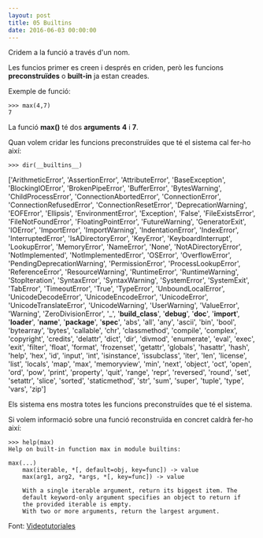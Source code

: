 ```yaml
---
layout: post
title: 05 Builtins
date: 2016-06-03 00:00:00
---
```


Cridem a la funció a través d'un nom.

Les funcios primer es creen i després en criden, però les funcions **preconstruïdes** o **built-in** ja estan creades.

Exemple de funció:

	>>> max(4,7)
	7

La funció **max()** té dos **arguments** **4** i **7**.

Quan volem cridar les funcions preconstruïdes que té el sistema cal fer-ho així:

	>>> dir(__builtins__)
['ArithmeticError', 'AssertionError', 'AttributeError', 'BaseException', 'BlockingIOError', 'BrokenPipeError', 'BufferError', 'BytesWarning', 'ChildProcessError', 'ConnectionAbortedError', 'ConnectionError', 'ConnectionRefusedError', 'ConnectionResetError', 'DeprecationWarning', 'EOFError', 'Ellipsis', 'EnvironmentError', 'Exception', 'False', 'FileExistsError', 'FileNotFoundError', 'FloatingPointError', 'FutureWarning', 'GeneratorExit', 'IOError', 'ImportError', 'ImportWarning', 'IndentationError', 'IndexError', 'InterruptedError', 'IsADirectoryError', 'KeyError', 'KeyboardInterrupt', 'LookupError', 'MemoryError', 'NameError', 'None', 'NotADirectoryError', 'NotImplemented', 'NotImplementedError', 'OSError', 'OverflowError', 'PendingDeprecationWarning', 'PermissionError', 'ProcessLookupError', 'ReferenceError', 'ResourceWarning', 'RuntimeError', 'RuntimeWarning', 'StopIteration', 'SyntaxError', 'SyntaxWarning', 'SystemError', 'SystemExit', 'TabError', 'TimeoutError', 'True', 'TypeError', 'UnboundLocalError', 'UnicodeDecodeError', 'UnicodeEncodeError', 'UnicodeError', 'UnicodeTranslateError', 'UnicodeWarning', 'UserWarning', 'ValueError', 'Warning', 'ZeroDivisionError', '_', '__build_class__', '__debug__', '__doc__', '__import__', '__loader__', '__name__', '__package__', '__spec__', 'abs', 'all', 'any', 'ascii', 'bin', 'bool', 'bytearray', 'bytes', 'callable', 'chr', 'classmethod', 'compile', 'complex', 'copyright', 'credits', 'delattr', 'dict', 'dir', 'divmod', 'enumerate', 'eval', 'exec', 'exit', 'filter', 'float', 'format', 'frozenset', 'getattr', 'globals', 'hasattr', 'hash', 'help', 'hex', 'id', 'input', 'int', 'isinstance', 'issubclass', 'iter', 'len', 'license', 'list', 'locals', 'map', 'max', 'memoryview', 'min', 'next', 'object', 'oct', 'open', 'ord', 'pow', 'print', 'property', 'quit', 'range', 'repr', 'reversed', 'round', 'set', 'setattr', 'slice', 'sorted', 'staticmethod', 'str', 'sum', 'super', 'tuple', 'type', 'vars', 'zip']

Els sistema ens mostra totes les funcions preconstruïdes que té el sistema.

Si volem informació sobre una funció reconstruïda en concret caldrà fer-ho així:

	>>> help(max)
	Help on built-in function max in module builtins:

	max(...)
	    max(iterable, *[, default=obj, key=func]) -> value
	    max(arg1, arg2, *args, *[, key=func]) -> value
    
	    With a single iterable argument, return its biggest item. The
	    default keyword-only argument specifies an object to return if
	    the provided iterable is empty.
	    With two or more arguments, return the largest argument.



Font: [Videotutoriales](https://www.youtube.com/watch?v=0cm2C6UHJ5g&index=6&list=PLEtcGQaT56chpYflEjBWRodHJNJN8EKpO)


